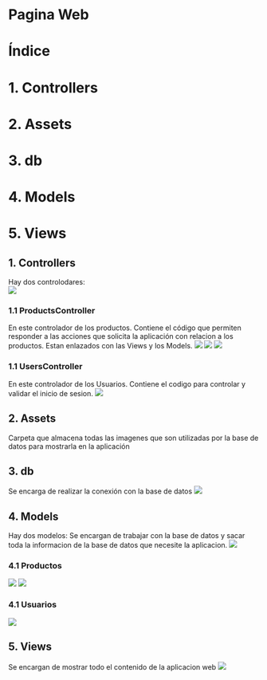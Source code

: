 # Pagina Web
# Índice
# 1. Controllers
# 2. Assets
# 3. db
# 4. Models
# 5. Views

## 1. Controllers
Hay dos controlodares:                                             
![](imagenes/controladores.png)
### 1.1 ProductsController
En este controlador de los productos. Contiene el código que permiten responder a las acciones que solicita la aplicación con relacion a los productos. Estan enlazados con las Views y los Models.
![](imagenes/controladorproducto1.png)
![](imagenes/controladorproducto2.png)
![](imagenes/controladorproducto3.png)
### 1.1 UsersController
En este controlador de los Usuarios. Contiene el codigo para controlar y validar el inicio de sesion. 
![](imagenes/controladorusuario.png)
## 2. Assets
Carpeta que almacena todas las imagenes que son utilizadas por la base de datos para mostrarla en la aplicación
## 3. db
Se encarga de realizar la conexión con la base de datos
![](imagenes/conexiondb.png)
## 4. Models
Hay dos modelos:
Se encargan de trabajar con la base de datos y sacar toda la informacion de la base de datos que necesite la aplicacion.
![](imagenes/modelos.png)
### 4.1 Productos
![](imagenes/modeloproducto1.png)
![](imagenes/modeloproducto2.png)
### 4.1 Usuarios
![](imagenes/modelousuario.png)
## 5. Views
Se encargan de mostrar todo el contenido de la aplicacion web 
![](imagenes/vistas.png)
